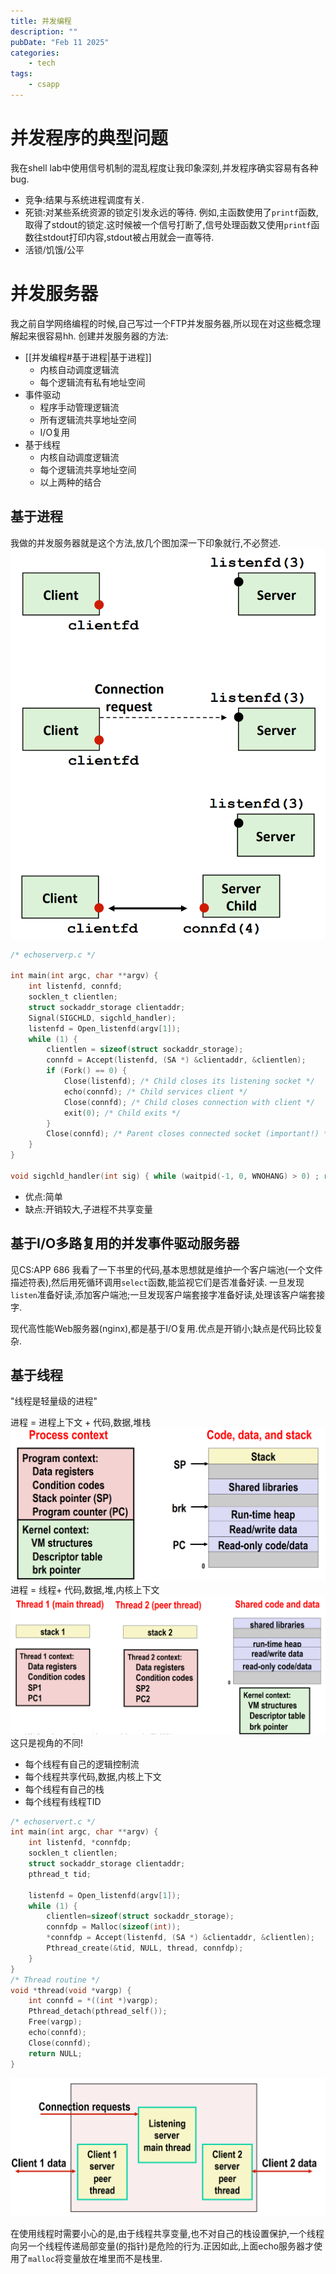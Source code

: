```yaml
---
title: 并发编程
description: ""
pubDate: "Feb 11 2025"
categories:
    - tech
tags:
    - csapp
---
```


# 并发程序的典型问题
我在shell lab中使用信号机制的混乱程度让我印象深刻,并发程序确实容易有各种bug.
- 竞争:结果与系统进程调度有关.
- 死锁:对某些系统资源的锁定引发永远的等待.
	例如,主函数使用了`printf`函数,取得了stdout的锁定.这时候被一个信号打断了,信号处理函数又使用`printf`函数往stdout打印内容,stdout被占用就会一直等待.
- 活锁/饥饿/公平

# 并发服务器
我之前自学网络编程的时候,自己写过一个FTP并发服务器,所以现在对这些概念理解起来很容易hh.
创建并发服务器的方法:
- [[并发编程#基于进程|基于进程]]
	- 内核自动调度逻辑流
	- 每个逻辑流有私有地址空间
- 事件驱动
	- 程序手动管理逻辑流
	- 所有逻辑流共享地址空间
	- I/O复用
- 基于线程
	- 内核自动调度逻辑流
	- 每个逻辑流共享地址空间
	- 以上两种的结合

## 基于进程
我做的并发服务器就是这个方法,放几个图加深一下印象就行,不必赘述.
![](attachments/Pasted%20image%2020250211120225.png)
```c
/* echoserverp.c */

int main(int argc, char **argv) { 
	int listenfd, connfd; 
	socklen_t clientlen; 
	struct sockaddr_storage clientaddr; 
	Signal(SIGCHLD, sigchld_handler); 
	listenfd = Open_listenfd(argv[1]); 
	while (1) { 
		clientlen = sizeof(struct sockaddr_storage); 
		connfd = Accept(listenfd, (SA *) &clientaddr, &clientlen); 
		if (Fork() == 0) { 
			Close(listenfd); /* Child closes its listening socket */ 
			echo(connfd); /* Child services client */ 
			Close(connfd); /* Child closes connection with client */ 
			exit(0); /* Child exits */ 
		} 
		Close(connfd); /* Parent closes connected socket (important!) */ 
	} 
}

void sigchld_handler(int sig) { while (waitpid(-1, 0, WNOHANG) > 0) ; return; }
```
- 优点:简单
- 缺点:开销较大,子进程不共享变量

## 基于I/O多路复用的并发事件驱动服务器
见CS:APP 686
我看了一下书里的代码,基本思想就是维护一个客户端池(一个文件描述符表),然后用死循环调用`select`函数,能监视它们是否准备好读.
一旦发现`listen`准备好读,添加客户端池;一旦发现客户端套接字准备好读,处理该客户端套接字.

现代高性能Web服务器(nginx),都是基于I/O复用.优点是开销小;缺点是代码比较复杂.

## 基于线程
"线程是轻量级的进程"

进程 = 进程上下文 + 代码,数据,堆栈
![](attachments/Pasted%20image%2020250211165558.png)
进程 = 线程+ 代码,数据,堆,内核上下文
![](attachments/Pasted%20image%2020250211165754.png)
这只是视角的不同!
- 每个线程有自己的逻辑控制流
- 每个线程共享代码,数据,内核上下文
- 每个线程有自己的栈
- 每个线程有线程TID

```c
/* echoservert.c */
int main(int argc, char **argv) { 
	int listenfd, *connfdp; 
	socklen_t clientlen; 
	struct sockaddr_storage clientaddr; 
	pthread_t tid; 
	
	listenfd = Open_listenfd(argv[1]); 
	while (1) { 
		clientlen=sizeof(struct sockaddr_storage); 
		connfdp = Malloc(sizeof(int)); 
		*connfdp = Accept(listenfd, (SA *) &clientaddr, &clientlen); 
		Pthread_create(&tid, NULL, thread, connfdp);
	}
}
/* Thread routine */ 
void *thread(void *vargp) { 
	int connfd = *((int *)vargp); 
	Pthread_detach(pthread_self()); 
	Free(vargp); 
	echo(connfd); 
	Close(connfd); 
	return NULL; 
}
```
![](attachments/Pasted%20image%2020250211172356.png)

在使用线程时需要小心的是,由于线程共享变量,也不对自己的栈设置保护,一个线程向另一个线程传递局部变量(的指针)是危险的行为.正因如此,上面echo服务器才使用了`malloc`将变量放在堆里而不是栈里.



